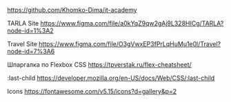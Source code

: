 https://github.com/Khomko-Dima/it-academy

TARLA Site
https://www.figma.com/file/a0kYqZ9qw2gAj9L328HICg/TARLA?node-id=1%3A2

Travel Site
https://www.figma.com/file/O3gVwxEP3fPrLqHuMu1e0l/Travel?node-id=7%3A6

Шпаргалка по Flexbox CSS
https://tpverstak.ru/flex-cheatsheet/

:last-child
https://developer.mozilla.org/en-US/docs/Web/CSS/:last-child

Icons
https://fontawesome.com/v5.15/icons?d=gallery&p=2
